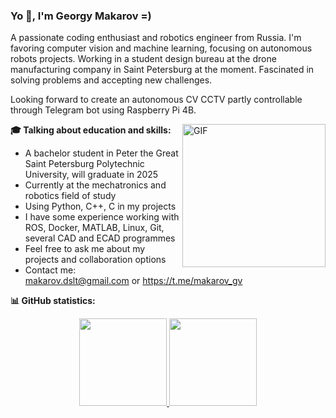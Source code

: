 ### Yo :wave:, I'm Georgy Makarov =)

A passionate coding enthusiast and robotics engineer from Russia. I'm favoring computer vision and machine learning, focusing on autonomous robots projects. Working in a student design bureau at the drone manufacturing company in Saint Petersburg at the moment. Fascinated in solving problems and accepting new challenges.

Looking forward to create an autonomous CV CCTV partly controllable through Telegram bot using Raspberry Pi 4B.

<img align="right" height="229px" alt="GIF" src="https://cdn.discordapp.com/attachments/564479124924530718/1049115246175981638/D1ssolute.gif" />

**:mortar_board: Talking about education and skills:**
- A bachelor student in Peter the Great Saint Petersburg Polytechnic University, will graduate in 2025
- Currently at the mechatronics and robotics field of study
- Using Python, C++, C in my projects
- I have some experience working with ROS, Docker, MATLAB, Linux, Git, several CAD and ECAD programmes
- Feel free to ask me about my projects and collaboration options
- Contact me: makarov.dslt@gmail.com or https://t.me/makarov_gv

**:bar_chart: GitHub statistics:**
<p align="center">
<a href="https://github.com/D1ssolute">
  <img height="140em" src="https://github-readme-stats.ujwalkandi.vercel.app/api?username=D1ssolute&count_private=true&show_icons=true&default-green&hide_rank=false&hide=stars&include_all_commits=true"/>
  <img height="140em" src="https://github-readme-stats.ujwalkandi.vercel.app/api/top-langs/?username=D1ssolute&layout=compact&langs_count=6&theme=default"/>
</a>
</p>
